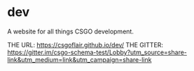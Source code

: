 # dev
A website for all things CSGO development. 

THE URL: https://csgoflair.github.io/dev/
THE GITTER: https://gitter.im/csgo-schema-test/Lobby?utm_source=share-link&utm_medium=link&utm_campaign=share-link
